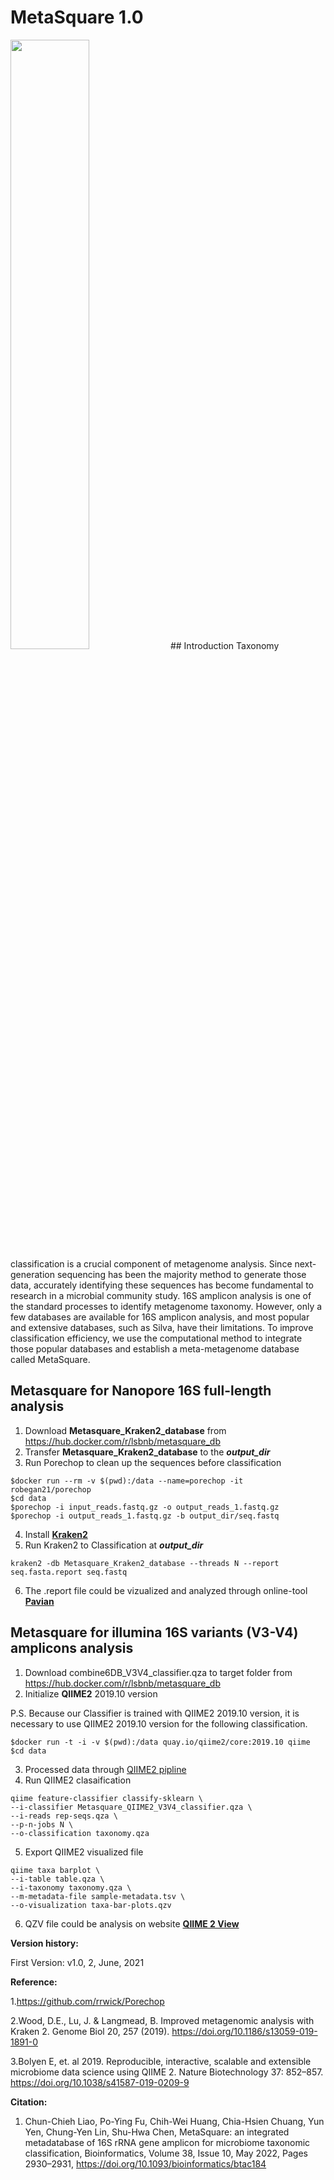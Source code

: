 # MetaSquare 1.0
<img src="https://eln.iis.sinica.edu.tw/lims/files/users/cylin/metasquare.jpg" width="50%" height="50%">
## Introduction
Taxonomy classification is a crucial component of metagenome analysis. Since next-generation sequencing has been the majority method to generate those data, accurately identifying these sequences has become fundamental to research in a microbial community study. 16S amplicon analysis is one of the standard processes to identify metagenome taxonomy. However, only a few databases are available for 16S amplicon analysis, and most popular and extensive databases, such as Silva, have their limitations. To improve classification efficiency, we use the computational method to integrate those popular databases and establish a meta-metagenome database called MetaSquare.

## Metasquare for Nanopore 16S full-length analysis

1. Download **Metasquare_Kraken2_database** from https://hub.docker.com/r/lsbnb/metasquare_db 
2. Transfer **Metasquare_Kraken2_database** to the ***output_dir***
3. Run Porechop to clean up the sequences before classification
```
$docker run --rm -v $(pwd):/data --name=porechop -it robegan21/porechop
$cd data
$porechop -i input_reads.fastq.gz -o output_reads_1.fastq.gz
$porechop -i output_reads_1.fastq.gz -b output_dir/seq.fastq
```
4. Install [**Kraken2**](https://github.com/DerrickWood/kraken2)
5. Run Kraken2 to Classification at ***output_dir***
```
kraken2 -db Metasquare_Kraken2_database --threads N --report seq.fasta.report seq.fastq
```
6. The .report file could be vizualized and analyzed through online-tool [**Pavian**](https://github.com/fbreitwieser/pavian)
## Metasquare for illumina 16S variants (V3-V4) amplicons analysis
1. Download combine6DB_V3V4_classifier.qza to target folder from https://hub.docker.com/r/lsbnb/metasquare_db
2. Initialize **QIIME2** 2019.10 version

P.S. Because our Classifier is trained with QIIME2 2019.10 version, it is necessary to use QIIME2 2019.10 version for the following classification.
```
$docker run -t -i -v $(pwd):/data quay.io/qiime2/core:2019.10 qiime
$cd data
```
3. Processed data through [QIIME2 pipline](https://docs.qiime2.org/2021.4/tutorials/moving-pictures/)
4. Run QIIME2 clasaification
```
qiime feature-classifier classify-sklearn \
--i-classifier Metasquare_QIIME2_V3V4_classifier.qza \
--i-reads rep-seqs.qza \
--p-n-jobs N \  
--o-classification taxonomy.qza
```
5. Export QIIME2 visualized file
```
qiime taxa barplot \
--i-table table.qza \
--i-taxonomy taxonomy.qza \
--m-metadata-file sample-metadata.tsv \
--o-visualization taxa-bar-plots.qzv
```
6. QZV file could be analysis on website [**QIIME 2 View**](https://view.qiime2.org/)


**Version history:**

First Version: v1.0, 2, June, 2021

**Reference:**

1.https://github.com/rrwick/Porechop

2.Wood, D.E., Lu, J. & Langmead, B. Improved metagenomic analysis with Kraken 2. Genome Biol 20, 257 (2019). https://doi.org/10.1186/s13059-019-1891-0

3.Bolyen E, et. al 2019. Reproducible, interactive, scalable and extensible microbiome data science using QIIME 2. Nature Biotechnology 37: 852–857. https://doi.org/10.1038/s41587-019-0209-9

**Citation:**

1. Chun-Chieh Liao, Po-Ying Fu, Chih-Wei Huang, Chia-Hsien Chuang, Yun Yen, Chung-Yen Lin, Shu-Hwa Chen, MetaSquare: an integrated metadatabase of 16S rRNA gene amplicon for microbiome taxonomic classification, Bioinformatics, Volume 38, Issue 10, May 2022, Pages 2930–2931, https://doi.org/10.1093/bioinformatics/btac184

